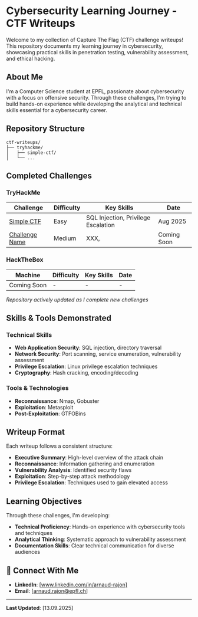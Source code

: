 # Cybersecurity Learning Journey - CTF Writeups

Welcome to my collection of Capture The Flag (CTF) challenge writeups! This repository documents my learning journey in cybersecurity, showcasing practical skills in penetration testing, vulnerability assessment, and ethical hacking.

## About Me

I'm a Computer Science student at EPFL, passionate about cybersecurity with a focus on offensive security. Through these challenges, I'm trying to build hands-on experience while developing the analytical and technical skills essential for a cybersecurity career.

## Repository Structure

```
ctf-writeups/
├── tryhackme/
│   ├── simple-ctf/
│   └── ...

```

## Completed Challenges

### TryHackMe
| Challenge | Difficulty | Key Skills | Date |
|-----------|------------|------------|------|
| [Simple CTF](tryhackme/simple-ctf/) | Easy | SQL Injection, Privilege Escalation | Aug 2025 |
| [Challenge Name](link/) | Medium | XXX, | Coming Soon |

### HackTheBox
| Machine | Difficulty | Key Skills | Date |
|---------|------------|------------|------|
| Coming Soon | - | - | - |

*Repository actively updated as I complete new challenges*

## Skills & Tools Demonstrated

### Technical Skills
- **Web Application Security**: SQL injection, directory traversal
- **Network Security**: Port scanning, service enumeration, vulnerability assessment
- **Privilege Escalation**: Linux privilege escalation techniques
- **Cryptography**: Hash cracking, encoding/decoding

### Tools & Technologies
- **Reconnaissance**: Nmap, Gobuster
- **Exploitation**: Metasploit
- **Post-Exploitation**: GTFOBins

## Writeup Format

Each writeup follows a consistent structure:
- **Executive Summary**: High-level overview of the attack chain
- **Reconnaissance**: Information gathering and enumeration
- **Vulnerability Analysis**: Identified security flaws
- **Exploitation**: Step-by-step attack methodology
- **Privilege Escalation**: Techniques used to gain elevated access

## Learning Objectives

Through these challenges, I'm developing:
- **Technical Proficiency**: Hands-on experience with cybersecurity tools and techniques
- **Analytical Thinking**: Systematic approach to vulnerability assessment
- **Documentation Skills**: Clear technical communication for diverse audiences

## 🔗 Connect With Me

- **LinkedIn**: [www.linkedin.com/in/arnaud-rajon]
- **Email**: [arnaud.rajon@epfl.ch]

---

**Last Updated**: [13.09.2025]
